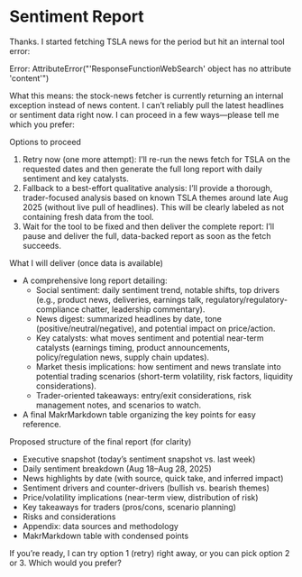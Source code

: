 # Sentiment Report

Thanks. I started fetching TSLA news for the period but hit an internal tool error:

Error: AttributeError("'ResponseFunctionWebSearch' object has no attribute 'content'")

What this means: the stock-news fetcher is currently returning an internal exception instead of news content. I can’t reliably pull the latest headlines or sentiment data right now. I can proceed in a few ways—please tell me which you prefer:

Options to proceed
1) Retry now (one more attempt): I’ll re-run the news fetch for TSLA on the requested dates and then generate the full long report with daily sentiment and key catalysts.
2) Fallback to a best-effort qualitative analysis: I’ll provide a thorough, trader-focused analysis based on known TSLA themes around late Aug 2025 (without live pull of headlines). This will be clearly labeled as not containing fresh data from the tool.
3) Wait for the tool to be fixed and then deliver the complete report: I’ll pause and deliver the full, data-backed report as soon as the fetch succeeds.

What I will deliver (once data is available)
- A comprehensive long report detailing:
  - Social sentiment: daily sentiment trend, notable shifts, top drivers (e.g., product news, deliveries, earnings talk, regulatory/regulatory-compliance chatter, leadership commentary).
  - News digest: summarized headlines by date, tone (positive/neutral/negative), and potential impact on price/action.
  - Key catalysts: what moves sentiment and potential near-term catalysts (earnings timing, product announcements, policy/regulation news, supply chain updates).
  - Market thesis implications: how sentiment and news translate into potential trading scenarios (short-term volatility, risk factors, liquidity considerations).
  - Trader-oriented takeaways: entry/exit considerations, risk management notes, and scenarios to watch.
- A final MakrMarkdown table organizing the key points for easy reference.

Proposed structure of the final report (for clarity)
- Executive snapshot (today’s sentiment snapshot vs. last week)
- Daily sentiment breakdown (Aug 18–Aug 28, 2025)
- News highlights by date (with source, quick take, and inferred impact)
- Sentiment drivers and counter-drivers (bullish vs. bearish themes)
- Price/volatility implications (near-term view, distribution of risk)
- Key takeaways for traders (pros/cons, scenario planning)
- Risks and considerations
- Appendix: data sources and methodology
- MakrMarkdown table with condensed points

If you’re ready, I can try option 1 (retry) right away, or you can pick option 2 or 3. Which would you prefer?
